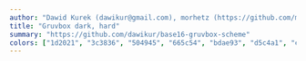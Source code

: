 ```yaml
---
author: "Dawid Kurek (dawikur@gmail.com), morhetz (https://github.com/morhetz/gruvbox)"
title: "Gruvbox dark, hard"
summary: "https://github.com/dawikur/base16-gruvbox-scheme"
colors: ["1d2021", "3c3836", "504945", "665c54", "bdae93", "d5c4a1", "ebdbb2", "fbf1c7", "fb4934", "fe8019", "fabd2f", "b8bb26", "8ec07c", "83a598", "d3869b", "d65d0e"]
---
```

